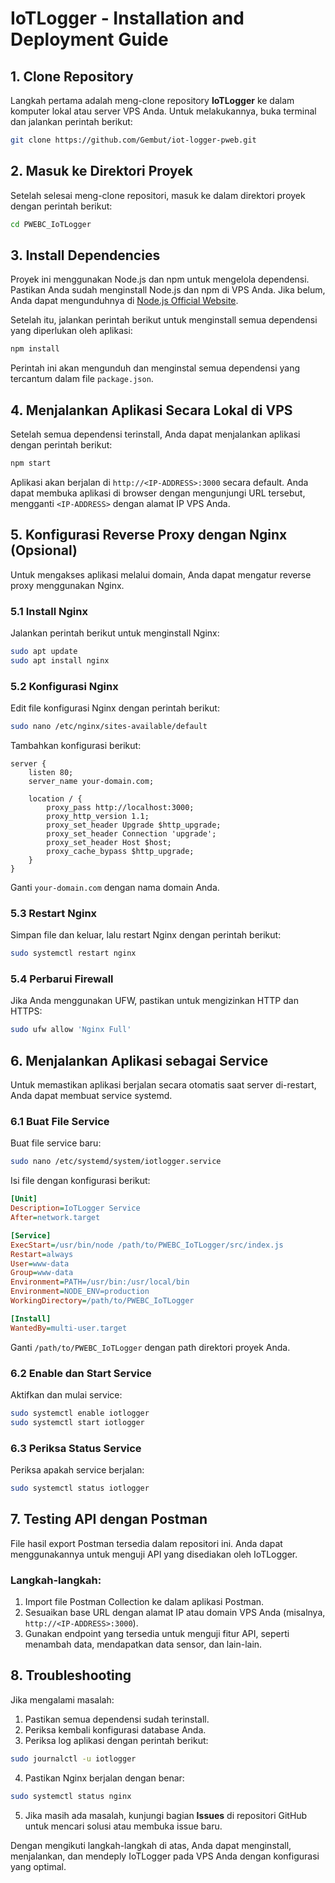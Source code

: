 # IoTLogger - Installation and Deployment Guide

## 1. Clone Repository

Langkah pertama adalah meng-clone repository **IoTLogger** ke dalam komputer lokal atau server VPS Anda. Untuk melakukannya, buka terminal dan jalankan perintah berikut:

```bash
git clone https://github.com/Gembut/iot-logger-pweb.git
```

## 2. Masuk ke Direktori Proyek

Setelah selesai meng-clone repositori, masuk ke dalam direktori proyek dengan perintah berikut:

```bash
cd PWEBC_IoTLogger
```

## 3. Install Dependencies

Proyek ini menggunakan Node.js dan npm untuk mengelola dependensi. Pastikan Anda sudah menginstall Node.js dan npm di VPS Anda. Jika belum, Anda dapat mengunduhnya di [Node.js Official Website](https://nodejs.org/).

Setelah itu, jalankan perintah berikut untuk menginstall semua dependensi yang diperlukan oleh aplikasi:

```bash
npm install
```

Perintah ini akan mengunduh dan menginstal semua dependensi yang tercantum dalam file `package.json`.

## 4. Menjalankan Aplikasi Secara Lokal di VPS

Setelah semua dependensi terinstall, Anda dapat menjalankan aplikasi dengan perintah berikut:

```bash
npm start
```

Aplikasi akan berjalan di `http://<IP-ADDRESS>:3000` secara default. Anda dapat membuka aplikasi di browser dengan mengunjungi URL tersebut, mengganti `<IP-ADDRESS>` dengan alamat IP VPS Anda.

## 5. Konfigurasi Reverse Proxy dengan Nginx (Opsional)

Untuk mengakses aplikasi melalui domain, Anda dapat mengatur reverse proxy menggunakan Nginx.

### 5.1 Install Nginx

Jalankan perintah berikut untuk menginstall Nginx:

```bash
sudo apt update
sudo apt install nginx
```

### 5.2 Konfigurasi Nginx

Edit file konfigurasi Nginx dengan perintah berikut:

```bash
sudo nano /etc/nginx/sites-available/default
```

Tambahkan konfigurasi berikut:

```nginx
server {
    listen 80;
    server_name your-domain.com;

    location / {
        proxy_pass http://localhost:3000;
        proxy_http_version 1.1;
        proxy_set_header Upgrade $http_upgrade;
        proxy_set_header Connection 'upgrade';
        proxy_set_header Host $host;
        proxy_cache_bypass $http_upgrade;
    }
}
```

Ganti `your-domain.com` dengan nama domain Anda.

### 5.3 Restart Nginx

Simpan file dan keluar, lalu restart Nginx dengan perintah berikut:

```bash
sudo systemctl restart nginx
```

### 5.4 Perbarui Firewall

Jika Anda menggunakan UFW, pastikan untuk mengizinkan HTTP dan HTTPS:

```bash
sudo ufw allow 'Nginx Full'
```

## 6. Menjalankan Aplikasi sebagai Service

Untuk memastikan aplikasi berjalan secara otomatis saat server di-restart, Anda dapat membuat service systemd.

### 6.1 Buat File Service

Buat file service baru:

```bash
sudo nano /etc/systemd/system/iotlogger.service
```

Isi file dengan konfigurasi berikut:

```ini
[Unit]
Description=IoTLogger Service
After=network.target

[Service]
ExecStart=/usr/bin/node /path/to/PWEBC_IoTLogger/src/index.js
Restart=always
User=www-data
Group=www-data
Environment=PATH=/usr/bin:/usr/local/bin
Environment=NODE_ENV=production
WorkingDirectory=/path/to/PWEBC_IoTLogger

[Install]
WantedBy=multi-user.target
```

Ganti `/path/to/PWEBC_IoTLogger` dengan path direktori proyek Anda.

### 6.2 Enable dan Start Service

Aktifkan dan mulai service:

```bash
sudo systemctl enable iotlogger
sudo systemctl start iotlogger
```

### 6.3 Periksa Status Service

Periksa apakah service berjalan:

```bash
sudo systemctl status iotlogger
```

## 7. Testing API dengan Postman

File hasil export Postman tersedia dalam repositori ini. Anda dapat menggunakannya untuk menguji API yang disediakan oleh IoTLogger.

### Langkah-langkah:

1. Import file Postman Collection ke dalam aplikasi Postman.
2. Sesuaikan base URL dengan alamat IP atau domain VPS Anda (misalnya, `http://<IP-ADDRESS>:3000`).
3. Gunakan endpoint yang tersedia untuk menguji fitur API, seperti menambah data, mendapatkan data sensor, dan lain-lain.

## 8. Troubleshooting

Jika mengalami masalah:

1. Pastikan semua dependensi sudah terinstall.
2. Periksa kembali konfigurasi database Anda.
3. Periksa log aplikasi dengan perintah berikut:

```bash
sudo journalctl -u iotlogger
```

4. Pastikan Nginx berjalan dengan benar:

```bash
sudo systemctl status nginx
```

5. Jika masih ada masalah, kunjungi bagian **Issues** di repositori GitHub untuk mencari solusi atau membuka issue baru.

Dengan mengikuti langkah-langkah di atas, Anda dapat menginstall, menjalankan, dan mendeply IoTLogger pada VPS Anda dengan konfigurasi yang optimal.


